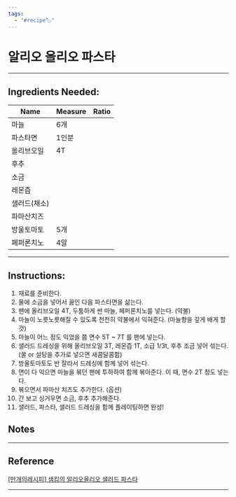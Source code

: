 ```yaml
---
tags:
  - "#recipe🏷️"
---
```

# 알리오 올리오 파스타


---

## Ingredients Needed:

| Name    | Measure | Ratio |
| ------- | ------- | ----- |
| 마늘      | 6개      |       |
| 파스타면    | 1인분     |       |
| 올리브오일   | 4T      |       |
| 후추      |         |       |
| 소금      |         |       |
| 레몬즙     |         |       |
| 샐러드(채소) |         |       |
| 파마산치즈   |         |       |
| 방울토마토   | 5개      |       |
| 페퍼론치노   | 4알      |       |
 
---

## Instructions:

1. 재료를 준비한다. 
2. 물에 소금을 넣어서 끓인 다음 파스타면을 삶는다.
3. 팬에 올리브오일 4T, 두툼하게 썬 마늘, 페퍼론치노를 넣는다. (약불)
4. 마늘이 노릇노릇해질 수 있도록 천천히 약불에서 익혀준다. (마늘향을 깊게 배게 할 것)
5. 마늘이 어느 정도 익었을 쯤 면수 5T ~ 7T 를 팬에 넣는다.
6. 샐러드 드레싱을 위해 올리브오일 3T, 레몬즙 1T, 소급 1/3t, 후추 조금 넣어 섞는다. (꿀 or 설탕을 추가로 넣으면 새콤달콤함)
7. 방울토마토도 반 잘라서 드레싱에 함께 넣어 섞는다.
8. 면이 다 익으면 마늘을 볶던 팬에 투하하여 함께 볶아준다. 이 때, 면수 2T 정도 넣는다.
9. 볶으면서 파마산 치즈도 추가한다. (옵션)
10. 간 보고 싱거우면 소금, 후추 추가해준다.
11. 샐러드, 파스타, 샐러드 드레싱을 함께 플레이팅하면 완성!


## Notes


---

## Reference

[[만개의레시피] 샘킴의 알리오올리오 샐러드 파스타](https://www.10000recipe.com/recipe/6919066)

---

